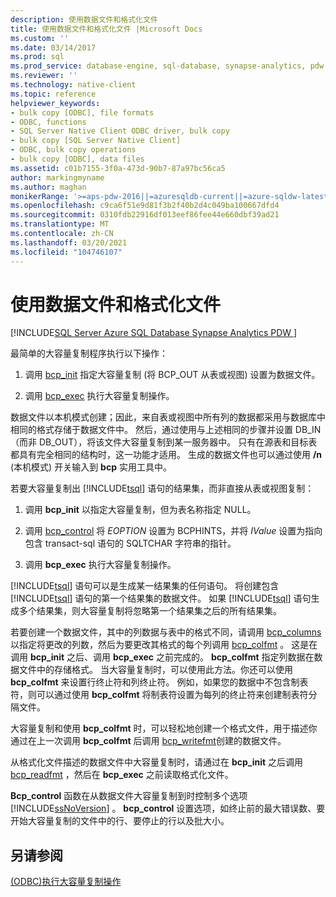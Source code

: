 ```yaml
---
description: 使用数据文件和格式化文件
title: 使用数据文件和格式化文件 |Microsoft Docs
ms.custom: ''
ms.date: 03/14/2017
ms.prod: sql
ms.prod_service: database-engine, sql-database, synapse-analytics, pdw
ms.reviewer: ''
ms.technology: native-client
ms.topic: reference
helpviewer_keywords:
- bulk copy [ODBC], file formats
- ODBC, functions
- SQL Server Native Client ODBC driver, bulk copy
- bulk copy [SQL Server Native Client]
- ODBC, bulk copy operations
- bulk copy [ODBC], data files
ms.assetid: c01b7155-3f0a-473d-90b7-87a97bc56ca5
author: markingmyname
ms.author: maghan
monikerRange: '>=aps-pdw-2016||=azuresqldb-current||=azure-sqldw-latest||>=sql-server-2016||>=sql-server-linux-2017||=azuresqldb-mi-current'
ms.openlocfilehash: c9ca6f51e9d81f3b2f40b2d4c049ba100667dfd4
ms.sourcegitcommit: 0310fdb22916df013eef86fee44e660dbf39ad21
ms.translationtype: MT
ms.contentlocale: zh-CN
ms.lasthandoff: 03/20/2021
ms.locfileid: "104746107"
---
```

# <a name="using-data-files-and-format-files"></a>使用数据文件和格式化文件
[!INCLUDE[SQL Server Azure SQL Database Synapse Analytics PDW ](../../includes/applies-to-version/sql-asdb-asdbmi-asa-pdw.md)]

  最简单的大容量复制程序执行以下操作：  
  
1.  调用 [bcp_init](../../relational-databases/native-client-odbc-extensions-bulk-copy-functions/bcp-init.md) 指定大容量复制 (将 BCP_OUT 从表或视图) 设置为数据文件。  
  
2.  调用 [bcp_exec](../../relational-databases/native-client-odbc-extensions-bulk-copy-functions/bcp-exec.md) 执行大容量复制操作。  
  
 数据文件以本机模式创建；因此，来自表或视图中所有列的数据都采用与数据库中相同的格式存储于数据文件中。 然后，通过使用与上述相同的步骤并设置 DB_IN（而非 DB_OUT），将该文件大容量复制到某一服务器中。 只有在源表和目标表都具有完全相同的结构时，这一功能才适用。 生成的数据文件也可以通过使用 **/n** (本机模式) 开关输入到 **bcp** 实用工具中。  
  
 若要大容量复制出 [!INCLUDE[tsql](../../includes/tsql-md.md)] 语句的结果集，而非直接从表或视图复制：  
  
1.  调用 **bcp_init** 以指定大容量复制，但为表名称指定 NULL。  
  
2.  调用 [bcp_control](../../relational-databases/native-client-odbc-extensions-bulk-copy-functions/bcp-control.md) 将 *EOPTION* 设置为 BCPHINTS，并将 *IValue* 设置为指向包含 transact-sql 语句的 SQLTCHAR 字符串的指针。  
  
3.  调用 **bcp_exec** 执行大容量复制操作。  

 [!INCLUDE[tsql](../../includes/tsql-md.md)] 语句可以是生成某一结果集的任何语句。 将创建包含 [!INCLUDE[tsql](../../includes/tsql-md.md)] 语句的第一个结果集的数据文件。 如果 [!INCLUDE[tsql](../../includes/tsql-md.md)] 语句生成多个结果集，则大容量复制将忽略第一个结果集之后的所有结果集。  
  
 若要创建一个数据文件，其中的列数据与表中的格式不同，请调用 [bcp_columns](../../relational-databases/native-client-odbc-extensions-bulk-copy-functions/bcp-columns.md) 以指定将更改的列数，然后为要更改其格式的每个列调用 [bcp_colfmt](../../relational-databases/native-client-odbc-extensions-bulk-copy-functions/bcp-colfmt.md) 。 这是在调用 **bcp_init** 之后、调用 **bcp_exec** 之前完成的。 **bcp_colfmt** 指定列数据在数据文件中的存储格式。 当大容量复制时，可以使用此方法。你还可以使用 **bcp_colfmt** 来设置行终止符和列终止符。 例如，如果您的数据中不包含制表符，则可以通过使用 **bcp_colfmt** 将制表符设置为每列的终止符来创建制表符分隔文件。  
  
 大容量复制和使用 **bcp_colfmt** 时，可以轻松地创建一个格式文件，用于描述你通过在上一次调用 **bcp_colfmt** 后调用 [bcp_writefmt](../../relational-databases/native-client-odbc-extensions-bulk-copy-functions/bcp-writefmt.md)创建的数据文件。  
  
 从格式化文件描述的数据文件中大容量复制时，请通过在 **bcp_init** 之后调用 [bcp_readfmt](../../relational-databases/native-client-odbc-extensions-bulk-copy-functions/bcp-readfmt.md) ，然后在 **bcp_exec** 之前读取格式化文件。  
  
 **Bcp_control** 函数在从数据文件大容量复制到时控制多个选项 [!INCLUDE[ssNoVersion](../../includes/ssnoversion-md.md)] 。 **bcp_control** 设置选项，如终止前的最大错误数、要开始大容量复制的文件中的行、要停止的行以及批大小。  
  
## <a name="see-also"></a>另请参阅  
 [&#40;ODBC&#41;执行大容量复制操作 ](../../relational-databases/native-client-odbc-bulk-copy-operations/performing-bulk-copy-operations-odbc.md)  
  
  
